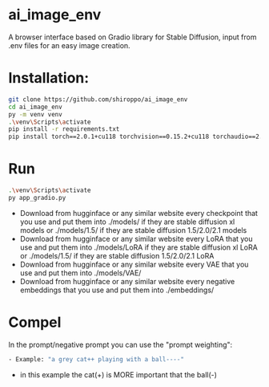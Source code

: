 # ai_image_env

A browser interface based on Gradio library for Stable Diffusion, input from .env files for an easy image creation.

# Installation:

```bash
git clone https://github.com/shiroppo/ai_image_env
cd ai_image_env
py -m venv venv
.\venv\Scripts\activate
pip install -r requirements.txt
pip install torch==2.0.1+cu118 torchvision==0.15.2+cu118 torchaudio==2.0.2 --index-url https://download.pytorch.org/whl/cu118
```
# Run
```bash
.\venv\Scripts\activate
py app_gradio.py
```

- Download from hugginface or any similar website every checkpoint that you use and put them into ./models/ if they are stable diffusion xl models or ./models/1.5/ if they are stable diffusion 1.5/2.0/2.1 models
- Download from hugginface or any similar website every LoRA that you use and put them into ./models/LoRA if they are stable diffusion xl LoRA or ./models/1.5/ if they are stable diffusion 1.5/2.0/2.1 LoRA
- Download from hugginface or any similar website every VAE that you use and put them into ./models/VAE/
- Download from hugginface or any similar website every negative embeddings that you use and put them into ./embeddings/

# Compel
In the prompt/negative prompt you can use the "prompt weighting":
```bash
- Example: "a grey cat++ playing with a ball----"
```
- in this example the cat(+) is MORE important that the ball(-)
